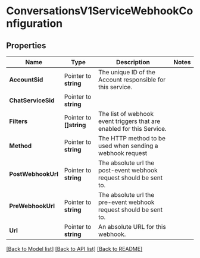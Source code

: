 # ConversationsV1ServiceWebhookConfiguration

## Properties

Name | Type | Description | Notes
------------ | ------------- | ------------- | -------------
**AccountSid** | Pointer to **string** | The unique ID of the Account responsible for this service. |
**ChatServiceSid** | Pointer to **string** |  |
**Filters** | Pointer to **[]string** | The list of webhook event triggers that are enabled for this Service. |
**Method** | Pointer to **string** | The HTTP method to be used when sending a webhook request |
**PostWebhookUrl** | Pointer to **string** | The absolute url the post-event webhook request should be sent to. |
**PreWebhookUrl** | Pointer to **string** | The absolute url the pre-event webhook request should be sent to. |
**Url** | Pointer to **string** | An absolute URL for this webhook. |

[[Back to Model list]](../README.md#documentation-for-models) [[Back to API list]](../README.md#documentation-for-api-endpoints) [[Back to README]](../README.md)



